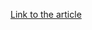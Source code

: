 [Link to the article](https://www.huntress.com/blog/huntress-is-now-a-cve-numbering-authority-but-what-does-that-mean)
